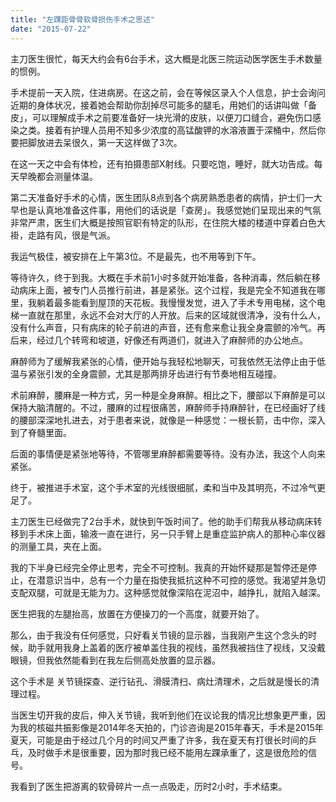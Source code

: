 ```yaml
---
title: "左踝距骨骨软骨损伤手术之思述"
date: "2015-07-22"
---
```


主刀医生很忙，每天大约会有6台手术，这大概是北医三院运动医学医生手术数量的惯例。

手术提前一天入院，住进病房。在这之前，会在等候区录入个人信息，护士会询问近期的身体状况，接着她会帮助你刮掉尽可能多的腿毛，用她们的话讲叫做「备皮」，可以理解成手术之前要准备好一块光滑的皮肤，以便刀口缝合，避免伤口感染之类。接着有护理人员用不知多少浓度的高锰酸钾的水溶液置于深桶中，然后你要把脚放进去呆很久，第一天这样做了3次。

在这一天之中会有体检，还有拍摄患部X射线。只要吃饱，睡好，就大功告成。每天早晚都会测量体温。

第二天准备好手术的心情，医生团队8点到各个病房熟悉患者的病情，护士们一大早也是认真地准备这件事，用他们的话说是「查房」。我感觉她们呈现出来的气氛非常严肃，医生们大概是按照官职有特定的队形，在住院大楼的楼道中穿着白色大褂，走路有风，很是气派。

我运气极佳，被安排在上午第3位。不是最先，也不用等到下午。

等待许久，终于到我。大概在手术前1小时多就开始准备，各种消毒，然后躺在移动病床上面，被专门人员推行前进，甚是紧张。这个过程，我是完全不知道我在哪里，我躺着最多能看到屋顶的天花板。我慢慢发觉，进入了手术专用电梯，这个电梯一直就在那里，永远不会对大厅的人开放。后来的区域就很清净，没有什么人，没有什么声音，只有病床的轮子前进的声音，还有愈来愈让我全身震颤的冷气。再后来，经过几个转弯和坡道，好像还有两道们，就进入了麻醉师的办公地点。

麻醉师为了缓解我紧张的心情，便开始与我轻松地聊天，可我依然无法停止由于低温与紧张引发的全身震颤，尤其是那两排牙齿进行有节奏地相互碰撞。

术前麻醉，腰麻是一种方式，另一种是全身麻醉。相比之下，腰部以下麻醉是可以保持大脑清醒的。不过，腰麻的过程很痛苦，麻醉师手持麻醉针，在已经画好了线的腰部深深地扎进去，对于患者来说，就像是一种感觉：一根长箭，击中你，深入到了脊髓里面。

后面的事情便是紧张地等待，不管哪里麻醉都需要等待。没有办法，我这个人向来紧张。

终于，被推进手术室，这个手术室的光线很细腻，柔和当中及其明亮，不过冷气更足了。

主刀医生已经做完了2台手术，就快到午饭时间了。他的助手们帮我从移动病床转移到手术床上面，输液一直在进行，另一只手臂上是重症监护病人的那种心率仪器的测量工具，夹在上面。

我的下半身已经完全停止思考，完全不可控制。我真的开始怀疑那是暂停还是停止，在潜意识当中，总有一个力量在指使我抵抗这种不可控的感觉。我渴望并急切支配双腿，可就是无能为力。这种感觉就像深陷在泥沼中，越挣扎，就陷入越深。

医生把我的左腿抬高，放置在方便操刀的一个高度，就要开始了。

那么，由于我没有任何感觉，只好看关节镜的显示器，当我刚产生这个念头的时候，助手就用我身上盖着的医疗被单盖住我的视线，虽然我被挡住了视线，又没戴眼镜，但我依然能看到在我左后侧高处放置的显示器。

这个手术是 关节镜探查、逆行钻孔、滑膜清扫、病灶清理术，之后就是慢长的清理过程。

当医生切开我的皮后，伸入关节镜，我听到他们在议论我的情况比想象更严重，因为我的核磁共振影像是2014年冬天拍的，门诊咨询是2015年春天，手术是2015年夏天，可能是由于经过几个月的时间又严重了许多，我在夏天有打很长时间的乒乓，及时做手术是很重要，因为那时我已经不能用左踝承重了，这是很危险的信号。

我看到了医生把游离的软骨碎片一点一点吸走，历时2小时，手术结束。
